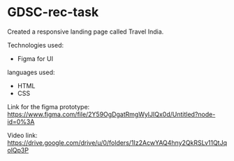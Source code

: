 # GDSC-rec-task

Created a responsive landing page called Travel India.

Technologies used:
- Figma for UI

languages used:
- HTML
- CSS

Link for the figma prototype: https://www.figma.com/file/2Y59OgDgatRmgWylJIQx0d/Untitled?node-id=0%3A

Video link: https://drive.google.com/drive/u/0/folders/1Iz2AcwYAQ4hny2QkRSLv11QtJqolQp3P
